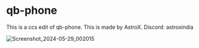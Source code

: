 # qb-phone
This is a ccs edit of qb-phone. This is made by AstroX. Discord: astroxindia

![Screenshot_2024-05-29_002015](https://github.com/AstroXIndia/qb-phone/assets/142815653/b5d7e18b-0f70-408f-b4ac-1c1816a2e828)
